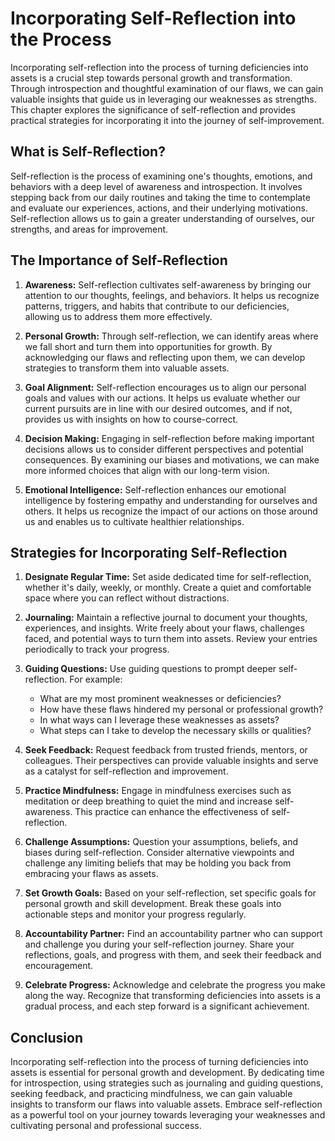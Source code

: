 Incorporating Self-Reflection into the Process
=======================================================

Incorporating self-reflection into the process of turning deficiencies into assets is a crucial step towards personal growth and transformation. Through introspection and thoughtful examination of our flaws, we can gain valuable insights that guide us in leveraging our weaknesses as strengths. This chapter explores the significance of self-reflection and provides practical strategies for incorporating it into the journey of self-improvement.

What is Self-Reflection?
------------------------

Self-reflection is the process of examining one's thoughts, emotions, and behaviors with a deep level of awareness and introspection. It involves stepping back from our daily routines and taking the time to contemplate and evaluate our experiences, actions, and their underlying motivations. Self-reflection allows us to gain a greater understanding of ourselves, our strengths, and areas for improvement.

The Importance of Self-Reflection
---------------------------------

1. **Awareness:** Self-reflection cultivates self-awareness by bringing our attention to our thoughts, feelings, and behaviors. It helps us recognize patterns, triggers, and habits that contribute to our deficiencies, allowing us to address them more effectively.

2. **Personal Growth:** Through self-reflection, we can identify areas where we fall short and turn them into opportunities for growth. By acknowledging our flaws and reflecting upon them, we can develop strategies to transform them into valuable assets.

3. **Goal Alignment:** Self-reflection encourages us to align our personal goals and values with our actions. It helps us evaluate whether our current pursuits are in line with our desired outcomes, and if not, provides us with insights on how to course-correct.

4. **Decision Making:** Engaging in self-reflection before making important decisions allows us to consider different perspectives and potential consequences. By examining our biases and motivations, we can make more informed choices that align with our long-term vision.

5. **Emotional Intelligence:** Self-reflection enhances our emotional intelligence by fostering empathy and understanding for ourselves and others. It helps us recognize the impact of our actions on those around us and enables us to cultivate healthier relationships.

Strategies for Incorporating Self-Reflection
--------------------------------------------

1. **Designate Regular Time:** Set aside dedicated time for self-reflection, whether it's daily, weekly, or monthly. Create a quiet and comfortable space where you can reflect without distractions.

2. **Journaling:** Maintain a reflective journal to document your thoughts, experiences, and insights. Write freely about your flaws, challenges faced, and potential ways to turn them into assets. Review your entries periodically to track your progress.

3. **Guiding Questions:** Use guiding questions to prompt deeper self-reflection. For example:

   * What are my most prominent weaknesses or deficiencies?
   * How have these flaws hindered my personal or professional growth?
   * In what ways can I leverage these weaknesses as assets?
   * What steps can I take to develop the necessary skills or qualities?
4. **Seek Feedback:** Request feedback from trusted friends, mentors, or colleagues. Their perspectives can provide valuable insights and serve as a catalyst for self-reflection and improvement.

5. **Practice Mindfulness:** Engage in mindfulness exercises such as meditation or deep breathing to quiet the mind and increase self-awareness. This practice can enhance the effectiveness of self-reflection.

6. **Challenge Assumptions:** Question your assumptions, beliefs, and biases during self-reflection. Consider alternative viewpoints and challenge any limiting beliefs that may be holding you back from embracing your flaws as assets.

7. **Set Growth Goals:** Based on your self-reflection, set specific goals for personal growth and skill development. Break these goals into actionable steps and monitor your progress regularly.

8. **Accountability Partner:** Find an accountability partner who can support and challenge you during your self-reflection journey. Share your reflections, goals, and progress with them, and seek their feedback and encouragement.

9. **Celebrate Progress:** Acknowledge and celebrate the progress you make along the way. Recognize that transforming deficiencies into assets is a gradual process, and each step forward is a significant achievement.

Conclusion
----------

Incorporating self-reflection into the process of turning deficiencies into assets is essential for personal growth and development. By dedicating time for introspection, using strategies such as journaling and guiding questions, seeking feedback, and practicing mindfulness, we can gain valuable insights to transform our flaws into valuable assets. Embrace self-reflection as a powerful tool on your journey towards leveraging your weaknesses and cultivating personal and professional success.
